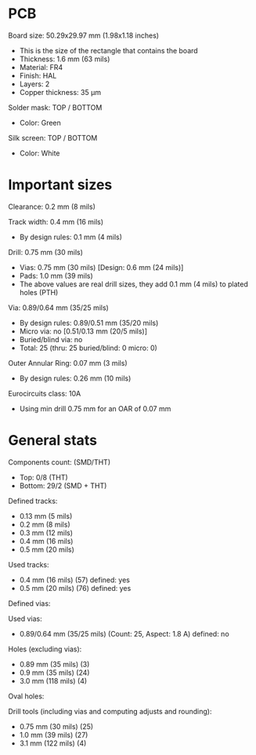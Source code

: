 # PCB

Board size: 50.29x29.97 mm (1.98x1.18 inches)

- This is the size of the rectangle that contains the board
- Thickness: 1.6 mm (63 mils)
- Material: FR4
- Finish: HAL
- Layers: 2
- Copper thickness: 35 µm

Solder mask: TOP / BOTTOM

- Color: Green

Silk screen: TOP / BOTTOM

- Color: White


# Important sizes

Clearance: 0.2 mm (8 mils)

Track width: 0.4 mm (16 mils)

- By design rules: 0.1 mm (4 mils)

Drill: 0.75 mm (30 mils)

- Vias: 0.75 mm (30 mils) [Design: 0.6 mm (24 mils)]
- Pads: 1.0 mm (39 mils)
- The above values are real drill sizes, they add 0.1 mm (4 mils) to plated holes (PTH)

Via: 0.89/0.64 mm (35/25 mils)

- By design rules: 0.89/0.51 mm (35/20 mils)
- Micro via: no [0.51/0.13 mm (20/5 mils)]
- Buried/blind via: no
- Total: 25 (thru: 25 buried/blind: 0 micro: 0)

Outer Annular Ring: 0.07 mm (3 mils)

- By design rules: 0.26 mm (10 mils)

Eurocircuits class: 10A
- Using min drill 0.75 mm for an OAR of 0.07 mm


# General stats

Components count: (SMD/THT)

- Top: 0/8 (THT)
- Bottom: 29/2 (SMD + THT)

Defined tracks:

- 0.13 mm (5 mils)
- 0.2 mm (8 mils)
- 0.3 mm (12 mils)
- 0.4 mm (16 mils)
- 0.5 mm (20 mils)

Used tracks:

- 0.4 mm (16 mils) (57) defined: yes
- 0.5 mm (20 mils) (76) defined: yes

Defined vias:


Used vias:

- 0.89/0.64 mm (35/25 mils) (Count: 25, Aspect: 1.8 A) defined: no

Holes (excluding vias):

- 0.89 mm (35 mils) (3)
- 0.9 mm (35 mils) (24)
- 3.0 mm (118 mils) (4)

Oval holes:


Drill tools (including vias and computing adjusts and rounding):

- 0.75 mm (30 mils) (25)
- 1.0 mm (39 mils) (27)
- 3.1 mm (122 mils) (4)




